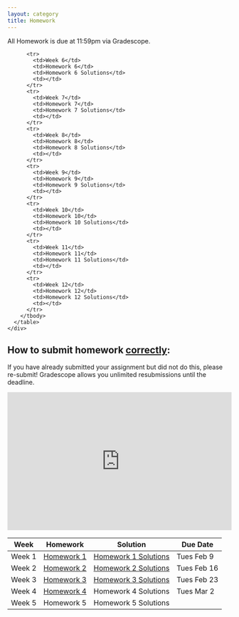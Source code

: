 ```yaml
---
layout: category
title: Homework
---
```


All Homework is due at 11:59pm via Gradescope.
<div class = "Homework-Table">
    <table>
        <thead>
          <tr>
            <th>Week</th>
            <th>Homework</th>
            <th>Solution</th>
            <th>Due Date</th>
          </tr>
        </thead>
        <tbody>
          <tr>
            <td>Week 1</td>
            <td><a href= "https://stat400.github.io/PDFs/homework/Stat_400_Hw_1.pdf" target="_blank"> Homework 1</a></td>
            <td><a href= "https://stat400.github.io/PDFs/homework_solutions/Stat_400_Hw_1_solutions.pdf" target="_blank"> Homework 1 Solutions</a></td>
            <td>Tues Feb 9</td>
          </tr>
          <tr>
            <td>Week 2</td>
            <td><a href= "https://stat400.github.io/PDFs/homework/Spring_2021_Stat_400_Hw_2.pdf" target="_blank"> Homework 2</a></td>
            <td><a href= "https://stat400.github.io/PDFs/homework_solutions/Stat_400_Hw_2_Solutions.pdf" target="_blank"> Homework 2 Solutions</a></td>
            <td>Tues Feb 16</td>
          </tr>
          <tr>
            <td>Week 3</td>
            <td><a href= "https://stat400.github.io/PDFs/homework/Spring_2021_Stat_400_Hw_3.pdf" target="_blank"> Homework 3</a></td>
            <td><a href= "https://stat400.github.io/PDFs/homework_solutions/Spring_2021_Stat_400_Hw_3_Solutions.pdf" target="_blank"> Homework 3 Solutions</a></td>
            <td>Tues Feb 23</td>
          </tr>
          <tr>
            <td>Week 4</td>
            <td><a href= "https://stat400.github.io/PDFs/homework/Hw4_400Sp21.pdf" target="_blank"> Homework 4</a></td>
            <td>Homework 4 Solutions</td>
            <td>Tues Mar 2</td>
          </tr>
          <tr>
            <td>Week 5</td>
            <td>Homework 5</td>
            <td>Homework 5 Solutions</td>
            <td></td>
          </tr>

          
          <tr>
            <td>Week 6</td>
            <td>Homework 6</td>
            <td>Homework 6 Solutions</td>
            <td></td>
          </tr>
          <tr>
            <td>Week 7</td>
            <td>Homework 7</td>
            <td>Homework 7 Solutions</td>
            <td></td>
          </tr>
          <tr>
            <td>Week 8</td>
            <td>Homework 8</td>
            <td>Homework 8 Solutions</td>
            <td></td>
          </tr>
          <tr>
            <td>Week 9</td>
            <td>Homework 9</td>
            <td>Homework 9 Solutions</td>
            <td></td>
          </tr>
          <tr>
            <td>Week 10</td>
            <td>Homework 10</td>
            <td>Homework 10 Solutions</td>
            <td></td>
          </tr>
          <tr>
            <td>Week 11</td>
            <td>Homework 11</td>
            <td>Homework 11 Solutions</td>
            <td></td>
          </tr>
          <tr>
            <td>Week 12</td>
            <td>Homework 12</td>
            <td>Homework 12 Solutions</td>
            <td></td>
          </tr>
        </tbody>
      </table>
    </div>
    
<h4></h4>

<h2 id = "Hw submission"> How to submit homework <u><b>correctly</b></u>:</h2>

If you have already submitted your assignment but did not do this, please re-submit! Gradescope allows you unlimited resubmissions until the deadline.

<div style="max-width:640px"><div style="position:relative;padding-bottom:61.5625%"><iframe id="kmsembed-1_9ho7xvf7" width="640" height="394" src="https://mediaspace.illinois.edu/embed/secure/iframe/entryId/1_9ho7xvf7/uiConfId/26883701" class="kmsembed" allowfullscreen webkitallowfullscreen mozAllowFullScreen allow="autoplay *; fullscreen *; encrypted-media *" referrerPolicy="no-referrer-when-downgrade" sandbox="allow-forms allow-same-origin allow-scripts allow-top-navigation allow-pointer-lock allow-popups allow-modals allow-orientation-lock allow-popups-to-escape-sandbox allow-presentation allow-top-navigation-by-user-activation" frameborder="0" title="Kaltura Player" style="position:absolute;top:0;left:0;width:100%;height:100%"></iframe></div></div>